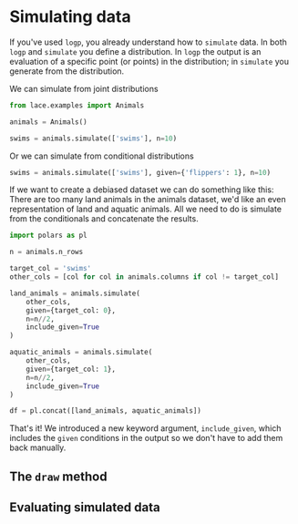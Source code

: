 # Simulating data

If you've used `logp`, you already understand how to `simulate` data. In both
`logp` and `simulate` you define a distribution. In `logp` the output is an
evaluation of a specific point (or points) in the distribution; in `simulate`
you generate from the distribution.

We can simulate from joint distributions

```python
from lace.examples import Animals

animals = Animals()

swims = animals.simulate(['swims'], n=10)
```

Or we can simulate from conditional distributions

```python
swims = animals.simulate(['swims'], given={'flippers': 1}, n=10)
```

If we want to create a debiased dataset we can do something like this: There
are too many land animals in the animals dataset, we'd like an even
representation of land and aquatic animals. All we need to do is simulate from
the conditionals and concatenate the results.

```python
import polars as pl

n = animals.n_rows

target_col = 'swims'
other_cols = [col for col in animals.columns if col != target_col]

land_animals = animals.simulate(
    other_cols,
    given={target_col: 0},
    n=n//2,
    include_given=True
)

aquatic_animals = animals.simulate(
    other_cols,
    given={target_col: 1},
    n=n//2,
    include_given=True
)

df = pl.concat([land_animals, aquatic_animals])
```

That's it! We introduced a new keyword argument, `include_given`, which
includes the `given` conditions in the output so we don't have to add them back
manually.

## The `draw` method

## Evaluating simulated data
